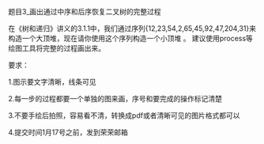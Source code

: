题目3_画出通过中序和后序恢复二叉树的完整过程

在《树和递归》讲义的3.1.1中，我们通过序列{12,23,54,2,65,45,92,47,204,31}来构造一个大顶堆，现在请你使用这个序列构造一个小顶堆 。
建议使用process等绘图工具将完整的过程画出来。

要求：

 1.图示要文字清晰，线条可见

 2.每一步的过程都要一个单独的图来画，序号和要完成的操作标记清楚
     
 3.不要手绘后拍照，容易看不清，转换成pdf或者清晰可见的图片格式都可以
 
 4.提交时间1月17号之前，发到荣荣邮箱
 
 